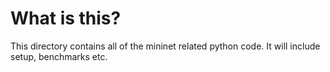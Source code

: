 
# What is this?

This directory contains all of the mininet related python code. 
It will include setup, benchmarks etc. 

